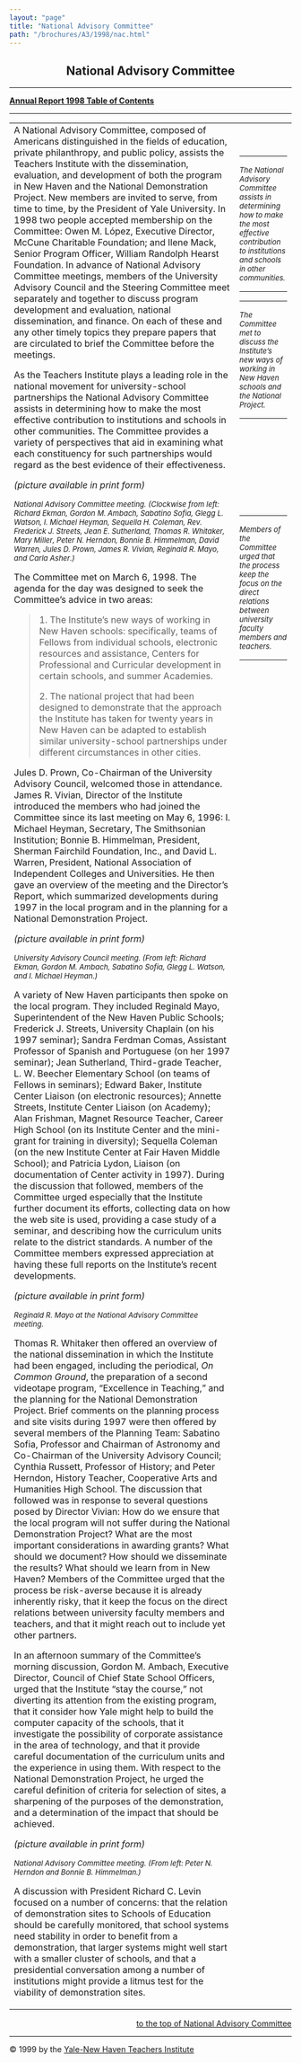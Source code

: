```yaml
---
layout: "page"
title: "National Advisory Committee"
path: "/brochures/A3/1998/nac.html"
---
```

<main>
<center><a name="t"></a><b><h2>National Advisory Committee</h2></b>
<hr/></center>
<p><b><a href="/brochures/A3/1998/">Annual Report 1998 Table of Contents</a>
</b>
</p><hr/>
<table cellpadding="2">
<tbody><tr valign="TOP">
<td width="85%">A National Advisory Committee, composed of Americans distinguished
in the fields of education, private philanthropy, and public policy, assists
the Teachers Institute with the dissemination, evaluation, and development
of both the program in New Haven and the National Demonstration Project.
New members are invited to serve, from time to time, by the President of
Yale University. In 1998 two people accepted membership on the Committee:
Owen M. López, Executive Director, McCune Charitable Foundation;
and Ilene Mack, Senior Program Officer, William Randolph Hearst Foundation.
In advance of National Advisory Committee meetings, members of the University
Advisory Council and the Steering Committee meet separately and together
to discuss program development and evaluation, national dissemination,
and finance. On each of these and any other timely topics they prepare
papers that are circulated to brief the Committee before the meetings. 
<p>As the Teachers Institute plays a leading role in the national movement
for university-school partnerships the National Advisory Committee assists
in determining how to make the most effective contribution to institutions
and schools in other communities. The Committee provides a variety of perspectives
that aid in examining what each constituency for such partnerships would
regard as the best evidence of their effectiveness. 
</p><p><i>(picture available in print form)</i>
</p><p><i><font size="-1">National Advisory Committee meeting. (Clockwise from
left: Richard Ekman, Gordon M. Ambach, Sabatino Sofia, Glegg L. Watson,
I. Michael Heyman, Sequella H. Coleman, Rev. Frederick J. Streets, Jean
E. Sutherland, Thomas R. Whitaker, Mary Miller, Peter N. Herndon, Bonnie
B. Himmelman, David Warren, Jules D. Prown, James R. Vivian, Reginald R.
Mayo, and Carla Asher.) </font></i>
</p><p>The Committee met on March 6, 1998. The agenda for the day was designed
to seek the Committee’s advice in two areas: 
</p><blockquote>1. The Institute’s new ways of working in New Haven schools:
specifically, teams of Fellows from individual schools, electronic resources
and assistance, Centers for Professional and Curricular development in
certain schools, and summer Academies. 
<p>2. The national project that had been designed to demonstrate that the
approach the Institute has taken for twenty years in New Haven can be adapted
to establish similar university-school partnerships under different circumstances
in other cities. </p></blockquote>
Jules D. Prown, Co-Chairman of the University Advisory Council, welcomed
those in attendance. James R. Vivian, Director of the Institute introduced
the members who had joined the Committee since its last meeting on May
6, 1996: I. Michael Heyman, Secretary, The Smithsonian Institution; Bonnie
B. Himmelman, President, Sherman Fairchild Foundation, Inc., and David
L. Warren, President, National Association of Independent Colleges and
Universities. He then gave an overview of the meeting and the Director’s
Report, which summarized developments during 1997 in the local program
and in the planning for a National Demonstration Project. 
<p><i>(picture available in print form)</i>
</p><p><i><font size="-1">University Advisory Council meeting. (From left: Richard
Ekman, Gordon M. Ambach, Sabatino Sofia, Glegg L. Watson, and I. Michael
Heyman.) </font></i>
</p><p>A variety of New Haven participants then spoke on the local program.
They included Reginald Mayo, Superintendent of the New Haven Public Schools;
Frederick J. Streets, University Chaplain (on his 1997 seminar); Sandra
Ferdman Comas, Assistant Professor of Spanish and Portuguese (on her 1997
seminar); Jean Sutherland, Third-grade Teacher, L. W. Beecher Elementary
School (on teams of Fellows in seminars); Edward Baker, Institute Center
Liaison (on electronic resources); Annette Streets, Institute Center Liaison
(on Academy); Alan Frishman, Magnet Resource Teacher, Career High School
(on its Institute Center and the mini-grant for training in diversity);
Sequella Coleman (on the new Institute Center at Fair Haven Middle School);
and Patricia Lydon, Liaison (on documentation of Center activity in 1997).
During the discussion that followed, members of the Committee urged especially
that the Institute further document its efforts, collecting data on how
the web site is used, providing a case study of a seminar, and describing
how the curriculum units relate to the district standards. A number of
the Committee members expressed appreciation at having these full reports
on the Institute’s recent developments. 
</p><p><i>(picture available in print form)</i>
</p><p><i><font size="-1">Reginald R. Mayo at the National Advisory Committee
meeting. </font></i>
</p><p>Thomas R. Whitaker then offered an overview of the national dissemination
in which the Institute had been engaged, including the periodical, <i>On
Common Ground</i>, the preparation of a second videotape program, “Excellence
in Teaching,” and the planning for the National Demonstration Project.
Brief comments on the planning process and site visits during 1997 were
then offered by several members of the Planning Team: Sabatino Sofia, Professor
and Chairman of Astronomy and Co-Chairman of the University Advisory Council;
Cynthia Russett, Professor of History; and Peter Herndon, History Teacher,
Cooperative Arts and Humanities High School. The discussion that followed
was in response to several questions posed by Director Vivian: How do we
ensure that the local program will not suffer during the National Demonstration
Project? What are the most important considerations in awarding grants?
What should we document? How should we disseminate the results? What should
we learn from in New Haven? Members of the Committee urged that the process
be risk-averse because it is already inherently risky, that it keep the
focus on the direct relations between university faculty members and teachers,
and that it might reach out to include yet other partners. 
</p><p>In an afternoon summary of the Committee’s morning discussion, Gordon
M. Ambach, Executive Director, Council of Chief State School Officers,
urged that the Institute “stay the course,” not diverting its attention
from the existing program, that it consider how Yale might help to build
the computer capacity of the schools, that it investigate the possibility
of corporate assistance in the area of technology, and that it provide
careful documentation of the curriculum units and the experience in using
them. With respect to the National Demonstration Project, he urged the
careful definition of criteria for selection of sites, a sharpening of
the purposes of the demonstration, and a determination of the impact that
should be achieved. 
</p><p><i>(picture available in print form)</i>
</p><p><i><font size="-1">National Advisory Committee meeting. (From left: Peter
N. Herndon and Bonnie B. Himmelman.) </font></i>
</p><p>A discussion with President Richard C. Levin focused on a number of
concerns: that the relation of demonstration sites to Schools of Education
should be carefully monitored, that school systems need stability in order
to benefit from a demonstration, that larger systems might well start with
a smaller cluster of schools, and that a presidential conversation among
a number of institutions might provide a litmus test for the viability
of demonstration sites.</p></td>
<td>
<br/> 
<br/>
<hr/><i><font size="-1">The National Advisory Committee assists in determining
how to make the most effective contribution to institutions and schools
in other communities. </font></i>
<hr/>
<hr/><i><font size="-1">The Committee met to discuss the Institute’s new ways
of working in New Haven schools and the National Project. </font></i>
<hr/>
<br/> 
<br/> 
<br/> 
<br/> 
<br/> 
<br/> 
<br/>
<hr/><i><font size="-1">Members of the Committee urged that the process keep
the focus on the direct relations between university faculty members and
teachers. </font></i>
<hr/></td>
</tr>
</tbody></table>
<div align="right">
<p><a href="#t">to the top of National Advisory Committee</a></p></div>
<hr/>© 1999 by the <a href="/">Yale-New Haven Teachers Institute </a>
</main>